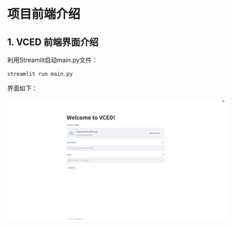 # 项目前端介绍

## 1. VCED 前端界面介绍

利用Streamlit启动main.py文件：

```python
streamlit run main.py
```

界面如下：

<img src="./img/vced-frontend.png"/> 